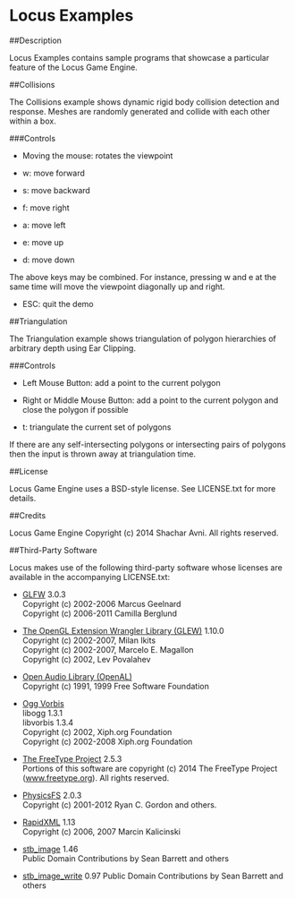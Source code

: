 Locus Examples
=================

##Description

Locus Examples contains sample programs that showcase a particular feature of the Locus Game Engine.

##Collisions

The Collisions example shows dynamic rigid body collision detection and response. Meshes are randomly generated
and collide with each other within a box.

###Controls

* Moving the mouse: rotates the viewpoint

* w: move forward
* s: move backward
* f: move right
* a: move left
* e: move up
* d: move down

The above keys may be combined. For instance, pressing w and e at the same time will move the viewpoint diagonally up and right.

* ESC: quit the demo

##Triangulation

The Triangulation example shows triangulation of polygon hierarchies of arbitrary depth using Ear Clipping.

###Controls

* Left Mouse Button: add a point to the current polygon
* Right or Middle Mouse Button: add a point to the current polygon and close the polygon if possible

* t: triangulate the current set of polygons

If there are any self-intersecting polygons or intersecting pairs of polygons then the input is thrown away at triangulation time.

##License

Locus Game Engine uses a BSD-style license. See LICENSE.txt for more details.

##Credits

Locus Game Engine Copyright (c) 2014 Shachar Avni. All rights reserved.

##Third-Party Software

Locus makes use of the following third-party software whose licenses
are available in the accompanying LICENSE.txt:

* [GLFW](http://www.glfw.org/ "GLFW Homepage") 3.0.3  
  Copyright (c) 2002-2006 Marcus Geelnard  
  Copyright (c) 2006-2011 Camilla Berglund

* [The OpenGL Extension Wrangler Library (GLEW)](http://glew.sourceforge.net/ "GLEW Homepage") 1.10.0  
  Copyright (c) 2002-2007, Milan Ikits  
  Copyright (c) 2002-2007, Marcelo E. Magallon  
  Copyright (c) 2002, Lev Povalahev

* [Open Audio Library (OpenAL)](http://www.openal.org/ "OpenAL Homepage")  
  Copyright (c) 1991, 1999 Free Software Foundation

* [Ogg Vorbis](http://www.vorbis.com/ "Ogg Vorbis Homepage")  
  libogg 1.3.1  
  libvorbis 1.3.4  
  Copyright (c) 2002, Xiph.org Foundation  
  Copyright (c) 2002-2008 Xiph.org Foundation

* [The FreeType Project](http://www.freetype.org/ "FreeType Project Homepage") 2.5.3  
  Portions of this software are copyright (c) 2014 The FreeType
  Project (www.freetype.org).  All rights reserved.
 
* [PhysicsFS](https://icculus.org/physfs/ "PhysicsFS Homepage") 2.0.3  
  Copyright (c) 2001-2012 Ryan C. Gordon and others.

* [RapidXML](http://rapidxml.sourceforge.net/ "RapidXML Homepage") 1.13  
  Copyright (c) 2006, 2007 Marcin Kalicinski

* [stb_image](https://github.com/nothings/stb "stb_image GitHub") 1.46  
  Public Domain
  Contributions by Sean Barrett and others

* [stb_image_write](https://github.com/nothings/stb "stb_image_write GitHub") 0.97
  Public Domain
  Contributions by Sean Barrett and others